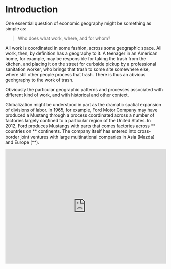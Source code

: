 # Introduction

One essential question of economic geography might be something as simple as:

> Who does what work, where, and for whom?

All work is coordinated in some fashion, across some geographic space. All work, then, by 
definition has a geography to it. A teenager in an American home, for example, may be responsible for taking 
the trash from the kitchen, and placing it on the street for curbside pickup by a professional sanitation 
worker, who brings that trash to some site somewhere else, where still other people process that trash. There 
is thus an abvious geohgraphy to the work of trash.

Obviously the particular geographic patterns and processes associated with different kind of work, and with 
historical and other context.

Globalization might be understood in part as the dramatic spatial expansion of divisions of labor. In 1965, for example, 
Ford Motor Company may have produced a Mustang through a process coordinated across a number of factories largely 
confined to a particular region of the United States. In 2012, Ford produces Mustangs with parts that comes factories 
across ** countries on ** continents. The company itself has entered into cross-border joint ventures with large 
multinational companies in Asia (Mazda) and Europe (**).

<iframe frameborder="0" width="514" height="366" type="text/html" src="http://www.pbs.org/wgbh/pages/frontline/v/?id=frow03n2d45qabf&w=514&h=366"></iframe>
